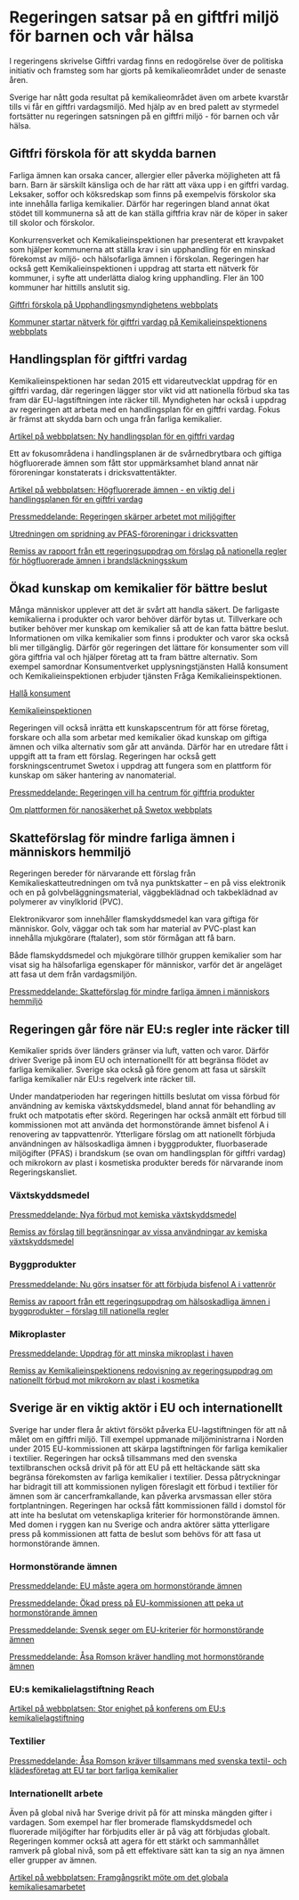 # Regeringen satsar på en giftfri miljö för barnen och vår hälsa

I regeringens skrivelse Giftfri vardag finns en redogörelse över de politiska initiativ och framsteg som har gjorts på kemikalieområdet under de senaste åren.


Sverige har nått goda resultat på kemikalieområdet även om arbete kvarstår tills vi får en giftfri vardagsmiljö. Med hjälp av en bred palett av styrmedel fortsätter nu regeringen satsningen på en giftfri miljö \- för barnen och vår hälsa.

## Giftfri förskola för att skydda barnen

Farliga ämnen kan orsaka cancer, allergier eller påverka möjligheten att få barn. Barn är särskilt känsliga och de har rätt att växa upp i en giftfri vardag. Leksaker, soffor och köksredskap som finns på exempelvis förskolor ska inte innehålla farliga kemikalier. Därför har regeringen bland annat ökat stödet till kommunerna så att de kan ställa giftfria krav när de köper in saker till skolor och förskolor.

Konkurrensverket och Kemikalieinspektionen har presenterat ett kravpaket som hjälper kommunerna att ställa krav i sin upphandling för en minskad förekomst av miljö\- och hälsofarliga ämnen i förskolan. Regeringen har också gett Kemikalieinspektionen i uppdrag att starta ett nätverk för kommuner, i syfte att underlätta dialog kring upphandling. Fler än 100 kommuner har hittills anslutit sig.

[Giftfri förskola på Upphandlingsmyndighetens webbplats](http://www.upphandlingsmyndigheten.se/omraden/giftfri-forskola/)

[Kommuner startar nätverk för giftfri vardag på Kemikalieinspektionens webbplats](http://www.kemi.se/nyheter-fran-kemikalieinspektionen/2015/kommuner-startar-natverk-for-giftfri-vardag/)

## Handlingsplan för giftfri vardag

Kemikalieinspektionen har sedan 2015 ett vidareutvecklat uppdrag för en giftfri vardag, där regeringen lägger stor vikt vid att nationella förbud ska tas fram där EU\-lagstiftningen inte räcker till. Myndigheten har också i uppdrag av regeringen att arbeta med en handlingsplan för en giftfri vardag. Fokus är främst att skydda barn och unga från farliga kemikalier.

[Artikel på webbplatsen: Ny handlingsplan för en giftfri vardag](/artiklar/2015/04/ny-handlingsplan-for-en-giftfri-vardag/)

Ett av fokusområdena i handlingsplanen är de svårnedbrytbara och giftiga högfluorerade ämnen som fått stor uppmärksamhet bland annat när föroreningar konstaterats i dricksvattentäkter.

[Artikel på webbplatsen: Högfluorerade ämnen \- en viktig del i handlingsplanen för en giftfri vardag](/artiklar/2015/05/hogfluorerade-amnen/)

[Pressmeddelande: Regeringen skärper arbetet mot miljögifter](/pressmeddelanden/2015/01/regeringen-skarper-arbetet-mot-miljogifter-/)

[Utredningen om spridning av PFAS\-föroreningar i dricksvatten](/rapporter/2016/03/utredningen-om-spridning-av-pfas-fororeningar-i-dricksvatten/)

[Remiss av rapport från ett regeringsuppdrag om förslag på nationella regler för högfluorerade ämnen i brandsläckningsskum](/remisser/2016/02/remiss-av-rapport-fran-ett-regeringsuppdrag-om-forslag-pa-nationella-regler-for-hogfluorerade-amnen-i-brandslackningsskum/)

## Ökad kunskap om kemikalier för bättre beslut

Många människor upplever att det är svårt att handla säkert. De farligaste kemikalierna i produkter och varor behöver därför bytas ut. Tillverkare och butiker behöver mer kunskap om kemikalier så att de kan fatta bättre beslut. Informationen om vilka kemikalier som finns i produkter och varor ska också bli mer tillgänglig. Därför gör regeringen det lättare för konsumenter som vill göra giftfria val och hjälper företag att ta fram bättre alternativ. Som exempel samordnar Konsumentverket upplysningstjänsten Hallå konsument och Kemikalieinspektionen erbjuder tjänsten Fråga Kemikalieinspektionen.

[Hallå konsument](http://www.hallakonsument.se/Fråga)

[Kemikalieinspektionen](https://www.kemi.se/fraga/)

Regeringen vill också inrätta ett kunskapscentrum för att förse företag, forskare och alla som arbetar med kemikalier ökad kunskap om giftiga ämnen och vilka alternativ som går att använda. Därför har en utredare fått i uppgift att ta fram ett förslag. Regeringen har också gett forskningscentrumet Swetox i uppdrag att fungera som en plattform för kunskap om säker hantering av nanomaterial.

[Pressmeddelande: Regeringen vill ha centrum för giftfria produkter](/pressmeddelanden/2016/03/regeringen-vill-ha-centrum-for-giftfria-produkter/)

[Om plattformen för nanosäkerhet på Swetox webbplats](http://swetox.se/2016/02/nationell-plattform-for-nanosakerhet-vid-swetox/)

## Skatteförslag för mindre farliga ämnen i människors hemmiljö

Regeringen bereder för närvarande ett förslag från Kemikalieskatteutredningen om två nya punktskatter – en på viss elektronik och en på golvbeläggningsmaterial, väggbeklädnad och takbeklädnad av polymerer av vinylklorid (PVC).

Elektronikvaror som innehåller flamskyddsmedel kan vara giftiga för människor. Golv, väggar och tak som har material av PVC\-plast kan innehålla mjukgörare (ftalater), som stör förmågan att få barn.

Både flamskyddsmedel och mjukgörare tillhör gruppen kemikalier som har visat sig ha hälsofarliga egenskaper för människor, varför det är angeläget att fasa ut dem från vardagsmiljön.

[Pressmeddelande: Skatteförslag för mindre farliga ämnen i människors hemmiljö](/contentassets/aefb4185f06a4b4e90a2437f3c803c12/skatteforslag-for-mindre-farliga-amnen-i-manniskors-hemmiljo/)

## Regeringen går före när EU:s regler inte räcker till

Kemikalier sprids över länders gränser via luft, vatten och varor. Därför driver Sverige på inom EU och internationellt för att begränsa flödet av farliga kemikalier. Sverige ska också gå före genom att fasa ut särskilt farliga kemikalier när EU:s regelverk inte räcker till.

Under mandatperioden har regeringen hittills beslutat om vissa förbud för användning av kemiska växtskyddsmedel, bland annat för behandling av frukt och matpotatis efter skörd. Regeringen har också anmält ett förbud till kommissionen mot att använda det hormonstörande ämnet bisfenol A i renovering av tappvattenrör. Ytterligare förslag om att nationellt förbjuda användningen av hälsoskadliga ämnen i byggprodukter, fluorbaserade miljögifter (PFAS) i brandskum (se ovan om handlingsplan för giftfri vardag) och mikrokorn av plast i kosmetiska produkter bereds för närvarande inom Regeringskansliet.

### Växtskyddsmedel

[Pressmeddelande: Nya förbud mot kemiska växtskyddsmedel](/pressmeddelanden/2015/06/nya-forbud-mot-kemiska-vaxtskyddsmedel/)

[Remiss av förslag till begränsningar av vissa användningar av kemiska växtskyddsmedel](/remisser/2016/03/remiss-av-forslag-till-begransningar-av-vissa-anvandningar-av-kemiska-vaxtskyddsmedel/)

### Byggprodukter

[Pressmeddelande: Nu görs insatser för att förbjuda bisfenol A i vattenrör](/pressmeddelanden/2015/08/nu-gors-insatser-for-att-forbjuda-bisfenol-a-i-vattenror/)

[Remiss av rapport från ett regeringsuppdrag om hälsoskadliga ämnen i byggprodukter – förslag till nationella regler](/remisser/2015/12/remiss-av-rapport-fran-ett-regeringsuppdrag-om-halsoskadliga-amnen-i-byggprodukter--forslag-till-nationella-regler/)

### Mikroplaster

[Pressmeddelande: Uppdrag för att minska mikroplast i haven](/pressmeddelanden/2015/08/uppdrag-for-att-minska-mikroplast-i-haven/)

[Remiss av Kemikalieinspektionens redovisning av regeringsuppdrag om nationellt förbud mot mikrokorn av plast i kosmetika](/remisser/2016/02/remiss-av-kemikalieinspektionens-redovisning-av-regeringsuppdrag-om-nationellt-forbud-mot-mikrokorn-av-plast-i-kosmetika/)

## Sverige är en viktig aktör i EU och internationellt

Sverige har under flera år aktivt försökt påverka EU\-lagstiftningen för att nå målet om en giftfri miljö. Till exempel uppmanade miljöministrarna i Norden under 2015 EU\-kommissionen att skärpa lagstiftningen för farliga kemikalier i textilier. Regeringen har också tillsammans med den svenska textilbranschen också drivit på för att EU på ett heltäckande sätt ska begränsa förekomsten av farliga kemikalier i textilier. Dessa påtryckningar har bidragit till att kommissionen nyligen föreslagit ett förbud i textilier för ämnen som är cancerframkallande, kan påverka arvsmassan eller störa fortplantningen. Regeringen har också fått kommissionen fälld i domstol för att inte ha beslutat om vetenskapliga kriterier för hormonstörande ämnen. Med domen i ryggen kan nu Sverige och andra aktörer sätta ytterligare press på kommissionen att fatta de beslut som behövs för att fasa ut hormonstörande ämnen.

### Hormonstörande ämnen

[Pressmeddelande: EU måste agera om hormonstörande ämnen](/pressmeddelanden/2014/10/eu-maste-agera-om-hormonstorande-amnen/)

[Pressmeddelande: Ökad press på EU\-kommissionen att peka ut hormonstörande ämnen](/artiklar/2015/11/okad-press-pa-eu-kommissionen-att-peka-ut-hormonstorande-amnen/)

[Pressmeddelande: Svensk seger om EU\-kriterier för hormonstörande ämnen](/pressmeddelanden/2015/12/svensk-seger-om-eu-kriterier/)

[Pressmeddelande: Åsa Romson kräver handling mot hormonstörande ämnen](/pressmeddelanden/2016/03/asa-romson-kraver-handling-mot-hormonstorande-amnen/)

### EU:s kemikalielagstiftning Reach

[Artikel på webbplatsen: Stor enighet på konferens om EU:s kemikalielagstiftning](/artiklar/2015/10/stor-enighet-pa-konferens-om-eus-kemikalielagstiftning/)

### Textilier

[Pressmeddelande: Åsa Romson kräver tillsammans med svenska textil\- och klädesföretag att EU tar bort farliga kemikalier](/pressmeddelanden/2015/10/asa-romson-kraver-tillsammans-med-svenska-textil--och-kladesforetag-att-eu-tar-bort-farliga-kemikalier/)

### Internationellt arbete

Även på global nivå har Sverige drivit på för att minska mängden gifter i vardagen. Som exempel har fler bromerade flamskyddsmedel och fluorerade miljögifter har förbjudits eller är på väg att förbjudas globalt. Regeringen kommer också att agera för ett stärkt och sammanhållet ramverk på global nivå, som på ett effektivare sätt kan ta sig an nya ämnen eller grupper av ämnen.

[Artikel på webbplatsen: Framgångsrikt möte om det globala kemikaliesamarbetet](/artiklar/2015/10/framgangar-for-det-globala-kemikaliesamarbetet/)
